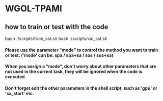 # WGOL-TPAMI
## how to train or test with the code
bash ./scripts/train_sst.sh
bash ./scripts/val_sst.sh
#### Please use the parameter "mode" to control the method you want to train or test. ('mode' can be: spa / spa+sa / sos / sos+sa)
#### When you assign a "mode", don't worry about other parameters that are not used in the current task, they will be ignored when the code is executed.
#### Don't forget edit the other parameters in the shell script, such as 'gpu' or 'sa_start' etc.
